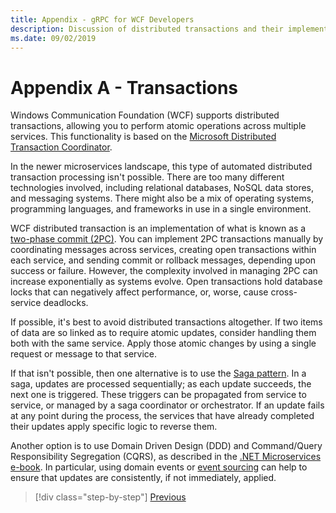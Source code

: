 ```yaml
---
title: Appendix - gRPC for WCF Developers
description: Discussion of distributed transactions and their implementation in modern microservices architectures.
ms.date: 09/02/2019
---
```


# Appendix A - Transactions

Windows Communication Foundation (WCF) supports distributed transactions, allowing you to perform atomic operations across multiple services. This functionality is based on the [Microsoft Distributed Transaction Coordinator](https://docs.microsoft.com/previous-versions/windows/desktop/ms684146(v=vs.85)).

In the newer microservices landscape, this type of automated distributed transaction processing isn't possible. There are too many different technologies involved, including relational databases, NoSQL data stores, and messaging systems. There might also be a mix of operating systems, programming languages, and frameworks in use in a single environment.

WCF distributed transaction is an implementation of what is known as a [two-phase commit (2PC)](https://en.wikipedia.org/wiki/Two-phase_commit_protocol). You can implement 2PC transactions manually by coordinating messages across services, creating open transactions within each service, and sending commit or rollback messages, depending upon success or failure. However, the complexity involved in managing 2PC can increase exponentially as systems evolve. Open transactions hold database locks that can negatively affect performance, or, worse, cause cross-service deadlocks.

If possible, it's best to avoid distributed transactions altogether. If two items of data are so linked as to require atomic updates, consider handling them both with the same service. Apply those atomic changes by using a single request or message to that service.

If that isn't possible, then one alternative is to use the [Saga pattern](https://microservices.io/patterns/data/saga.html). In a saga, updates are processed sequentially; as each update succeeds, the next one is triggered. These triggers can be propagated from service to service, or managed by a saga coordinator or orchestrator. If an update fails at any point during the process, the services that have already completed their updates apply specific logic to reverse them.

Another option is to use Domain Driven Design (DDD) and Command/Query Responsibility Segregation (CQRS), as described in the [.NET Microservices e-book](../microservices/microservice-ddd-cqrs-patterns/index.md). In particular, using domain events or [event sourcing](https://martinfowler.com/eaaDev/EventSourcing.html) can help to ensure that updates are consistently, if not immediately, applied.

>[!div class="step-by-step"]
>[Previous](application-performance-management.md)
